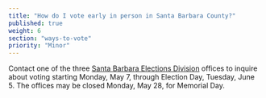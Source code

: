 ```yaml
---
title: "How do I vote early in person in Santa Barbara County?"
published: true
weight: 6
section: "ways-to-vote"
priority: "Minor"
---
```


Contact one of the three [Santa Barbara Elections Division](http://www.sbcassessor.com/Elections/ContactUs.aspx) offices to inquire about voting starting Monday, May 7, through Election Day, Tuesday, June 5. The offices may be closed Monday, May 28, for Memorial Day.  
